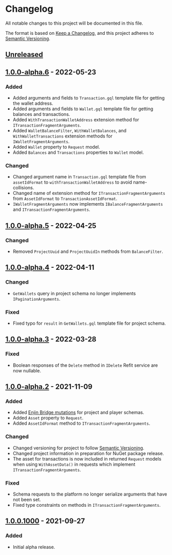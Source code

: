 ﻿# Changelog

All notable changes to this project will be documented in this file.

The format is based on [Keep a Changelog](https://keepachangelog.com/en/1.0.0/),
and this project adheres to [Semantic Versioning](https://semver.org/spec/v2.0.0.html).

## [Unreleased]

## [1.0.0-alpha.6] - 2022-05-23

### Added

- Added arguments and fields to `Transaction.gql` template file for getting the wallet address.
- Added arguments and fields to `Wallet.gql` template file for getting balances and transactions.
- Added `WithTransactionWalletAddress` extension method for `ITransactionFragmentArguments`.
- Added `WalletBalanceFilter`, `WithWalletBalances`, and `WithWalletTransactions` extension methods
  for `IWalletFragmentArguments`.
- Added `Wallet` property to `Request` model.
- Added `Balances` and `Transactions` properties to `Wallet` model.

### Changed

- Changed argument name in `Transaction.gql` template file from `assetIdFormat` to `withTransactionWalletAddress` to
  avoid name-collisions.
- Changed name of extension method for `ITransactionFragmentArguments` from `AssetIdFormat`
  to `TransactionAssetIdFormat`.
- `IWalletFragmentArguments` now implements `IBalanceFragmentArguments` and `ITransactionFragmentArguments`.

## [1.0.0-alpha.5] - 2022-04-25

### Changed

- Removed `ProjectUuid` and `ProjectUuidIn` methods from `BalanceFilter`.

## [1.0.0-alpha.4] - 2022-04-11

### Changed

- `GetWallets` query in project schema no longer implements `IPaginationArguments`.

### Fixed

- Fixed typo for `result` in `GetWallets.gql` template file for project schema.

## [1.0.0-alpha.3] - 2022-03-28

### Fixed

- Boolean responses of the `Delete` method in `IDelete` Refit service are now nullable.

## [1.0.0-alpha.2] - 2021-11-09

### Added

- Added [Enjin Bridge mutations](https://docs.enjin.io/enjin-api/sending-and-receiving-requests/enjin-bridge)
  for project and player schemas.
- Added `Asset` property to `Request`.
- Added `AssetIdFormat` method to `ITransactionFragmentArguments`.

### Changed

- Changed versioning for project to follow [Semantic Versioning](https://semver.org/spec/v2.0.0.html).
- Changed project information in preparation for NuGet package release.
- The asset for transactions is now included in returned `Request` models when using `WithAssetData()` in
  requests which implement `ITransactionFragmentArguments`.

### Fixed

- Schema requests to the platform no longer serialize arguments that have not been set.
- Fixed type constraints on methods in `ITransactionFragmentArguments`.

## [1.0.0.1000] - 2021-09-27

### Added

- Initial alpha release.

[Unreleased]: https://github.com/enjin/enjin-csharp-sdk/compare/1.0.0-alpha.6...HEAD

[1.0.0-alpha.6]: https://github.com/enjin/enjin-csharp-sdk/compare/1.0.0-alpha.5...1.0.0-alpha.6

[1.0.0-alpha.5]: https://github.com/enjin/enjin-csharp-sdk/compare/1.0.0-alpha.4...1.0.0-alpha.5

[1.0.0-alpha.4]: https://github.com/enjin/enjin-csharp-sdk/compare/1.0.0-alpha.3...1.0.0-alpha.4

[1.0.0-alpha.3]: https://github.com/enjin/enjin-csharp-sdk/compare/1.0.0-alpha.2...1.0.0-alpha.3

[1.0.0-alpha.2]: https://github.com/enjin/enjin-csharp-sdk/compare/1.0.0.1000...1.0.0-alpha.2

[1.0.0.1000]: https://github.com/enjin/enjin-csharp-sdk/releases/tag/1.0.0.1000
